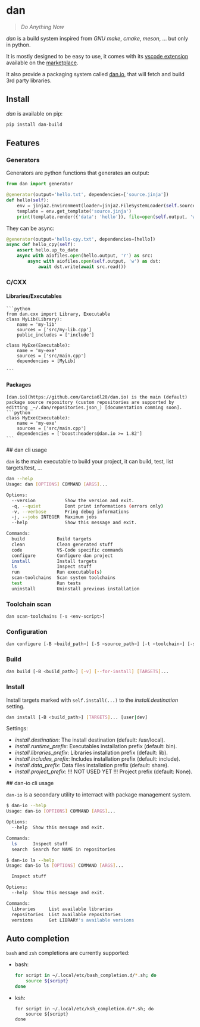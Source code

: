 # dan

> _Do Anything Now_

_dan_ is a build system inspired from _GNU make_, _cmake_, _meson_, ... but only in python.

It is mostly designed to be easy to use, it comes with its [vscode extension](https://github.com/Garcia6l20/dan-vscode) available on the [marketplace](https://marketplace.visualstudio.com/items?itemName=garcia6l20.dan).

It also provide a packaging system called [dan.io](https://github.com/Garcia6l20/dan.io),
that will fetch and build 3rd party libraries.

## Install

_dan_ is available on pip:

```bash
pip install dan-build
```

## Features

### Generators

Generators are python functions that generates an output:

```python
from dan import generator

@generator(output='hello.txt', dependencies=['source.jinja'])
def hello(self):
    env = jinja2.Environment(loader=jinja2.FileSystemLoader(self.source_path))
    template = env.get_template('source.jinja')
    print(template.render({'data': 'hello'}), file=open(self.output, 'w'))
```

They can be async:

```python
@generator(output='hello-cpy.txt', dependencies=[hello])
async def hello_cpy(self):
    assert hello.up_to_date
    async with aiofiles.open(hello.output, 'r') as src:
        async with aiofiles.open(self.output, 'w') as dst:
            await dst.write(await src.read())
```

### C/CXX

#### Libraries/Executables

    ```python
    from dan.cxx import Library, Executable
    class MyLib(Library):
        name = 'my-lib'
        sources = ['src/my-lib.cpp']
        public_includes = ['include']

    class MyExe(Executable):
        name = 'my-exe'
        sources = ['src/main.cpp']
        dependencies = [MyLib]

    ```

#### Packages
    [dan.io](https://github.com/Garcia6l20/dan.io) is the main (default) package source repository (custom repositories are supported by editting _~/.dan/repositories.json_) [documentation comming soon].
    ```python
    class MyExe(Executable):
        name = 'my-exe'
        sources = ['src/main.cpp']
        dependencies = ['boost:headers@dan.io >= 1.82']
    ```

## dan cli usage

`dan` is the main executable to build your project, it can build, test, list targets/test, ...

```bash
dan --help
Usage: dan [OPTIONS] COMMAND [ARGS]...

Options:
  --version           Show the version and exit.
  -q, --quiet         Dont print informations (errors only)
  -v, --verbose       Pring debug informations
  -j, --jobs INTEGER  Maximum jobs
  --help              Show this message and exit.

Commands:
  build            Build targets
  clean            Clean generated stuff
  code             VS-Code specific commands
  configure        Configure dan project
  install          Install targets
  ls               Inspect stuff
  run              Run executable(s)
  scan-toolchains  Scan system toolchains
  test             Run tests
  uninstall        Uninstall previous installation
```

### Toolchain scan

```bash
dan scan-toolchains [-s <env-script>]
```

### Configuration

```bash
dan configure [-B <build_path>] [-S <source_path>] [-t <toolchain>] [-s <setting>=<value>] [-o <option>=<value>]
```

### Build

```bash
dan build [-B <build_path>] [-v] [--for-install] [TARGETS]...
```

### Install

Install targets marked with `self.install(...)` to the *install.destination* setting.

```bash
dan install [-B <build_path>] [TARGETS]... [user|dev]
```

Settings:
- *install.destination*: The install destination (default: /usr/local).
- *install.runtime_prefix*: Executables installation prefix (default: bin).
- *install.libraries_prefix*: Libraries installation prefix (default: lib).
- *install.includes_prefix*: Includes installation prefix (default: include).
- *install.data_prefix*: Data files installation prefix (default: share).
- *install.project_prefix*: !!! NOT USED YET !!! Project prefix (default: None).


## dan-io cli usage

`dan-io` is a secondary utility to interract with package management system.

```bash
$ dan-io --help 
Usage: dan-io [OPTIONS] COMMAND [ARGS]...

Options:
  --help  Show this message and exit.

Commands:
  ls      Inspect stuff
  search  Search for NAME in repositories
```

```bash
$ dan-io ls --help
Usage: dan-io ls [OPTIONS] COMMAND [ARGS]...

  Inspect stuff

Options:
  --help  Show this message and exit.

Commands:
  libraries     List available libraries
  repositories  List available repositories
  versions      Get LIBRARY's available versions
```


## Auto completion

`bash` and `zsh` completions are currently supported:

- bash:
    ```bash
    for script in ~/.local/etc/bash_completion.d/*.sh; do
        source ${script}
    done
    ```

- ksh:
    ```ksh
    for script in ~/.local/etc/ksh_completion.d/*.sh; do
        source ${script}
    done
    ```
